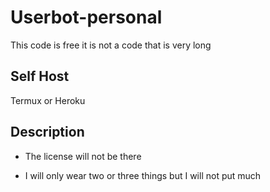 # Userbot-personal
This code is free it is not a code that is very long


## Self Host 
Termux or Heroku


## Description
- The license will not be there

- I will only wear two or three things but I will not put much
